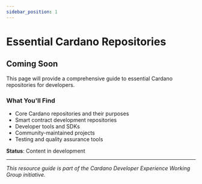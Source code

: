 ```yaml
---
sidebar_position: 1
---
```


# Essential Cardano Repositories

## Coming Soon

This page will provide a comprehensive guide to essential Cardano repositories for developers.

### What You'll Find
- Core Cardano repositories and their purposes
- Smart contract development repositories
- Developer tools and SDKs
- Community-maintained projects
- Testing and quality assurance tools

**Status**: Content in development

---

*This resource guide is part of the Cardano Developer Experience Working Group initiative.*